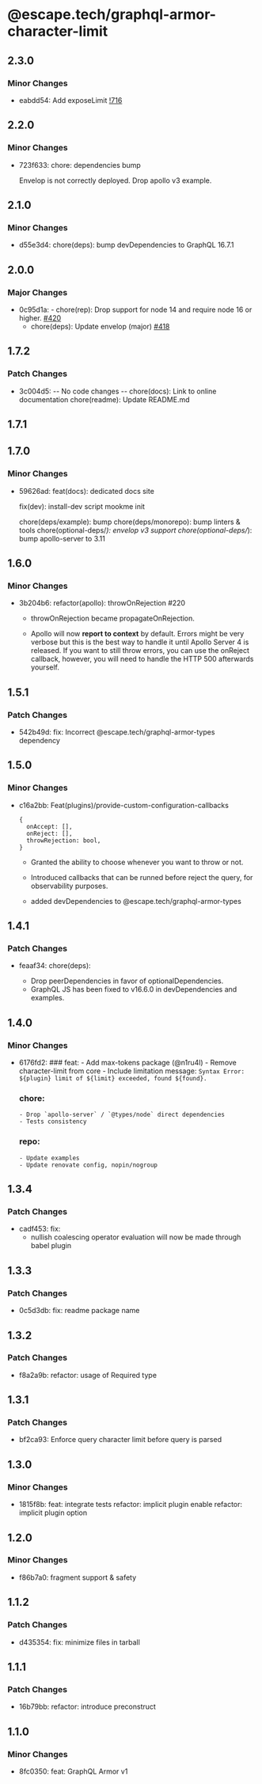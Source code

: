 # @escape.tech/graphql-armor-character-limit

## 2.3.0

### Minor Changes

- eabdd54: Add exposeLimit [!716](https://github.com/Escape-Technologies/graphql-armor/issues/716)

## 2.2.0

### Minor Changes

- 723f633: chore: dependencies bump

  Envelop is not correctly deployed.
  Drop apollo v3 example.

## 2.1.0

### Minor Changes

- d55e3d4: chore(deps): bump devDependencies to GraphQL 16.7.1

## 2.0.0

### Major Changes

- 0c95d1a: - chore(rep): Drop support for node 14 and require node 16 or higher. [#420](https://github.com/Escape-Technologies/graphql-armor/pull/420)
  - chore(deps): Update envelop (major) [#418](https://github.com/Escape-Technologies/graphql-armor/pull/418)

## 1.7.2

### Patch Changes

- 3c004d5: -- No code changes --
  chore(docs): Link to online documentation
  chore(readme): Update README.md

## 1.7.1

## 1.7.0

### Minor Changes

- 59626ad: feat(docs): dedicated docs site

  fix(dev): install-dev script mookme init

  chore(deps/example): bump
  chore(deps/monorepo): bump linters & tools
  chore(optional-deps/_): envelop v3 support
  chore(optional-deps/_): bump apollo-server to 3.11

## 1.6.0

### Minor Changes

- 3b204b6: refactor(apollo): throwOnRejection #220

  - throwOnRejection became propagateOnRejection.

  - Apollo will now **report to context** by default.
    Errors might be very verbose but this is the best way to handle it until Apollo Server 4 is released.
    If you want to still throw errors, you can use the onReject callback, however, you will need to handle the HTTP 500 afterwards yourself.

## 1.5.1

### Patch Changes

- 542b49d: fix:
  Incorrect @escape.tech/graphql-armor-types dependency

## 1.5.0

### Minor Changes

- c16a2bb: Feat(plugins)/provide-custom-configuration-callbacks

  ```
  {
    onAccept: [],
    onReject: [],
    throwRejection: bool,
  }
  ```

  - Granted the ability to choose whenever you want to throw or not.
  - Introduced callbacks that can be runned before reject the query, for observability purposes.

  - added devDependencies to @escape.tech/graphql-armor-types

## 1.4.1

### Patch Changes

- feaaf34: chore(deps):

  - Drop peerDependencies in favor of optionalDependencies.
  - GraphQL JS has been fixed to v16.6.0 in devDependencies and examples.

## 1.4.0

### Minor Changes

- 6176fd2: ### feat: - Add max-tokens package (@n1ru4l) - Remove character-limit from core - Include limitation message:
  `Syntax Error: ${plugin} limit of ${limit} exceeded, found ${found}.`

  ### chore:

      - Drop `apollo-server` / `@types/node` direct dependencies
      - Tests consistency

  ### repo:

      - Update examples
      - Update renovate config, nopin/nogroup

## 1.3.4

### Patch Changes

- cadf453: fix:
  - nullish coalescing operator evaluation
    will now be made through babel plugin

## 1.3.3

### Patch Changes

- 0c5d3db: fix: readme package name

## 1.3.2

### Patch Changes

- f8a2a9b: refactor: usage of Required type

## 1.3.1

### Patch Changes

- bf2ca93: Enforce query character limit before query is parsed

## 1.3.0

### Minor Changes

- 1815f8b: feat: integrate tests
  refactor: implicit plugin enable
  refactor: implicit plugin option

## 1.2.0

### Minor Changes

- f86b7a0: fragment support & safety

## 1.1.2

### Patch Changes

- d435354: fix: minimize files in tarball

## 1.1.1

### Patch Changes

- 16b79bb: refactor: introduce preconstruct

## 1.1.0

### Minor Changes

- 8fc0350: feat: GraphQL Armor v1
